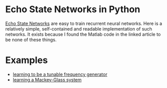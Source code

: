 # Echo State Networks in Python

[Echo State Networks](http://www.scholarpedia.org/article/Echo_state_network) are easy to train recurrent neural networks. Here is a relatively simple, self-contained and readable implementation of such networks. It exists because I found the Matlab code in the linked article to be none of these things.

# Examples

- [learning to be a tunable frequency generator](http://nbviewer.ipython.org/github/cknd/pyESN/blob/master/freqgen.ipynb)
- [learning a Mackey-Glass system](http://nbviewer.ipython.org/github/cknd/pyESN/blob/master/mackey.ipynb)